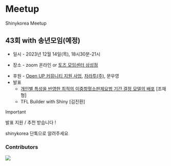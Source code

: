 # Meetup
Shinykorea Meetup 

## 43회 with 송년모임(예정)
* 일시 - 2023년 12월 14일(목), 18시30분-21시

* 장소 - zoom 온라인 or [토즈 모임센터 삼성점](https://kko.to/jgD9n9_8OG)

- 후원 - [Open UP 커뮤니티 지원 사업](https://www.oss.kr/community_support_cm/show/2de472f0-6a84-4d5c-90f1-142231938d17?page=2), [차라투(주)](https://www.zarathu.com/), 문우영
- 발표
  - [개인별 특성을 반영한 최적의 이중항혈소판제요법 기간 결정 모델의 배포](https://github.com/dr-you-group/EVEREST-HTE) [조재형]
  - TFL Builder with Shiny [김진환]

> [!IMPORTANT]
> 발표 지원 / 추천 받습니다 !
> 
> shinykorea 단톡으로 알려주세요

### Contributors

<a href="https://github.com/shinykorea/Meetup/graphs/contributors">
  <img src="https://contrib.rocks/image?repo=shinykorea/Meetup" />
</a>
